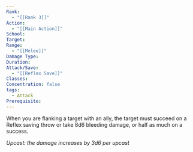 ```yaml
---
Rank:
  - "[[Rank 3]]"
Action:
  - "[[Main Action]]"
School: 
Target: 
Range:
  - "[[Melee]]"
Damage Type: 
Duration: 
Attack/Save:
  - "[[Reflex Save]]"
Classes: 
Concentration: false
tags:
  - Attack
Prerequisite:
---
```

When you are flanking a target with an ally, the target must succeed on a Reflex saving throw or take 8d6 bleeding damage, or half as much on a success.

*Upcast: the damage increases by 3d6 per upcast*